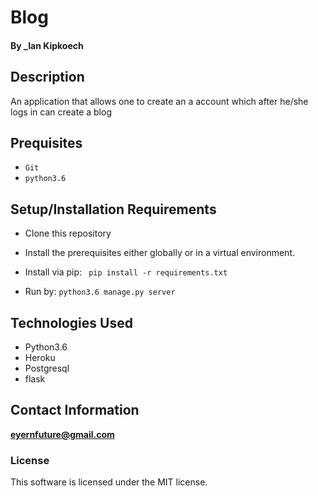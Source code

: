 # Blog

#### By _Ian Kipkoech

## Description

An application that allows one to create an a account which after he/she logs in can create a blog

## Prequisites
* `Git`
* `python3.6`

## Setup/Installation Requirements

* Clone this repository
* Install the prerequisites either globally or in a virtual environment.
* Install via pip:
            ``` 
            pip install -r requirements.txt
             ```

* Run by:
           ```
            python3.6 manage.py server 
           ```            
           
## Technologies Used
* Python3.6
* Heroku
* Postgresql
* flask

## Contact Information

**eyernfuture@gmail.com**

### License

This software is licensed under the MIT license.


